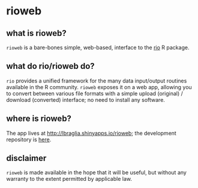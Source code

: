 # rioweb

## what is rioweb?

`rioweb` is a bare-bones simple, web-based, interface to the
[rio](http://cran.rstudio.com/web/packages/rio) R package.

## what do rio/rioweb do?

`rio` provides a unified framework for the many data input/output
routines available in the R community. `rioweb` exposes it on a web app,
allowing you to convert between various file formats with a simple
upload (original) / download (converted) interface; no need to install
any software.

## where is rioweb?

The app lives at http://lbraglia.shinyapps.io/rioweb; the development
repository is [here](http://github.com/lbraglia/rioweb).

## disclaimer

`rioweb` is made available in the hope that it will be useful, but without
any warranty to the extent permitted by applicable law.
